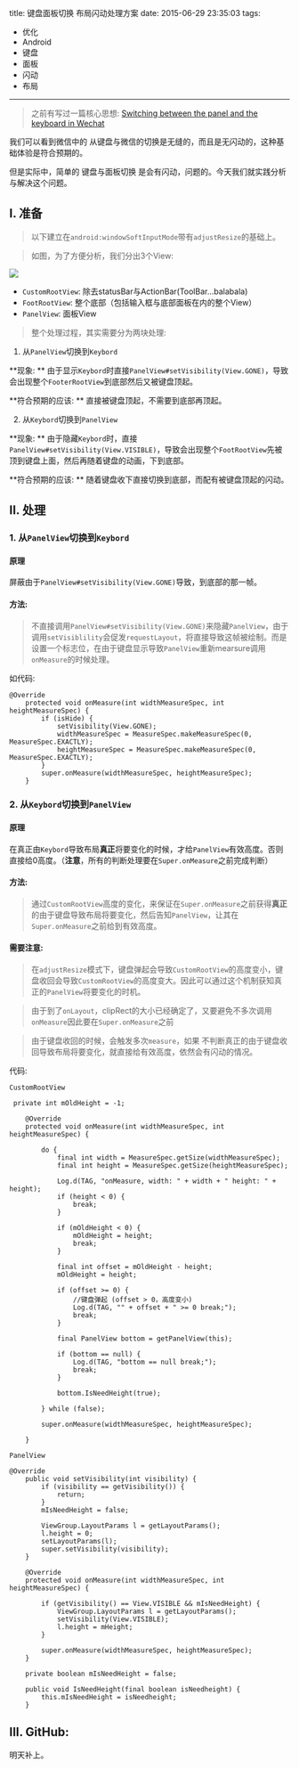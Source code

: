 title: 键盘面板切换 布局闪动处理方案
date: 2015-06-29 23:35:03
tags:
- 优化
- Android
- 键盘
- 面板
- 闪动
- 布局

---

> 之前有写过一篇核心思想: [Switching between the panel and the keyboard in Wechat](http://blog.dreamtobe.cn/2015/02/07/Switching-between-the-panel-and-the-keyboard/)

我们可以看到微信中的 从键盘与微信的切换是无缝的，而且是无闪动的，这种基础体验是符合预期的。

但是实际中，简单的 键盘与面板切换 是会有闪动，问题的。今天我们就实践分析与解决这个问题。

<!--more-->
## I. 准备

> 以下建立在`android:windowSoftInputMode`带有`adjustResize`的基础上。

> 如图，为了方便分析，我们分出3个View:

![](/img/wechat-keybord-panel.jpg)

- `CustomRootView`: 除去statusBar与ActionBar(ToolBar...balabala)
- `FootRootView`: 整个底部（包括输入框与底部面板在内的整个View）
- `PanelView`: 面板View

> 整个处理过程，其实需要分为两块处理:

1. 从`PanelView`切换到`Keybord`
 
**现象: ** 由于显示`Keybord`时直接`PanelView#setVisibility(View.GONE)`，导致会出现整个`FooterRootView`到底部然后又被键盘顶起。

**符合预期的应该: ** 直接被键盘顶起，不需要到底部再顶起。

2. 从`Keybord`切换到`PanelView`

**现象: ** 由于隐藏`Keybord`时，直接`PanelView#setVisibility(View.VISIBLE)`，导致会出现整个`FootRootView`先被顶到键盘上面，然后再随着键盘的动画，下到底部。

**符合预期的应该: ** 随着键盘收下直接切换到底部，而配有被键盘顶起的闪动。

## II. 处理

### 1. 从`PanelView`切换到`Keybord`

#### 原理 

屏蔽由于`PanelView#setVisibility(View.GONE)`导致，到底部的那一帧。

#### 方法: 

> 不直接调用`PanelView#setVisibility(View.GONE)`来隐藏`PanelView`，由于调用`setVisiblility`会促发`requestLayout`，将直接导致这帧被绘制。而是设置一个标志位，在由于键盘显示导致`PanelView`重新mearsure调用`onMeasure`的时候处理。

如代码:

```
@Override
	protected void onMeasure(int widthMeasureSpec, int heightMeasureSpec) {
		if (isHide) {
			setVisibility(View.GONE);
			widthMeasureSpec = MeasureSpec.makeMeasureSpec(0, MeasureSpec.EXACTLY);
			heightMeasureSpec = MeasureSpec.makeMeasureSpec(0, MeasureSpec.EXACTLY);
		}
		super.onMeasure(widthMeasureSpec, heightMeasureSpec);
	}
```

### 2. 从`Keybord`切换到`PanelView`

#### 原理

在真正由`Keybord`导致布局**真正**将要变化的时候，才给`PanelView`有效高度。否则直接给0高度。（**注意**，所有的判断处理要在`Super.onMeasure`之前完成判断）

#### 方法:

> 通过`CustomRootView`高度的变化，来保证在`Super.onMeasure`之前获得**真正**的由于键盘导致布局将要变化，然后告知`PanelView`，让其在`Super.onMeasure`之前给到有效高度。

#### 需要注意:

> 在`adjustResize`模式下，键盘弹起会导致`CustomRootView`的高度变小，键盘收回会导致`CustomRootView`的高度变大。因此可以通过这个机制获知真正的`PanelView`将要变化的时机。


> 由于到了`onLayout`，clipRect的大小已经确定了，又要避免不多次调用`onMeasure`因此要在`Super.onMeasure`之前 


> 由于键盘收回的时候，会触发多次`measure`，如果 不判断真正的由于键盘收回导致布局将要变化，就直接给有效高度，依然会有闪动的情况。

代码:

`CustomRootView`

```
 private int mOldHeight = -1;

    @Override
    protected void onMeasure(int widthMeasureSpec, int heightMeasureSpec) {

        do {
            final int width = MeasureSpec.getSize(widthMeasureSpec);
            final int height = MeasureSpec.getSize(heightMeasureSpec);

            Log.d(TAG, "onMeasure, width: " + width + " height: " + height);
            if (height < 0) {
                break;
            }

            if (mOldHeight < 0) {
                mOldHeight = height;
                break;
            }

            final int offset = mOldHeight - height;
            mOldHeight = height;

            if (offset >= 0) {
                //键盘弹起 (offset > 0，高度变小)
                Log.d(TAG, "" + offset + " >= 0 break;");
                break;
            }

            final PanelView bottom = getPanelView(this);

            if (bottom == null) {
                Log.d(TAG, "bottom == null break;");
                break;
            }

            bottom.IsNeedHeight(true);

        } while (false);

        super.onMeasure(widthMeasureSpec, heightMeasureSpec);

    }
```

`PanelView`

```
@Override
    public void setVisibility(int visibility) {
        if (visibility == getVisibility()) {
            return;
        }
        mIsNeedHeight = false;

        ViewGroup.LayoutParams l = getLayoutParams();
        l.height = 0;
        setLayoutParams(l);
        super.setVisibility(visibility);
    }

    @Override
    protected void onMeasure(int widthMeasureSpec, int heightMeasureSpec) {

        if (getVisibility() == View.VISIBLE && mIsNeedHeight) {
            ViewGroup.LayoutParams l = getLayoutParams();
            setVisibility(View.VISIBLE);
            l.height = mHeight;
        }

        super.onMeasure(widthMeasureSpec, heightMeasureSpec);
    }

    private boolean mIsNeedHeight = false;

    public void IsNeedHeight(final boolean isNeedheight) {
        this.mIsNeedHeight = isNeedheight;
    }
```

## III. GitHub:

明天补上。